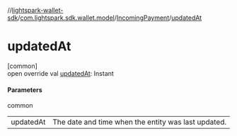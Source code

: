 //[lightspark-wallet-sdk](../../../index.md)/[com.lightspark.sdk.wallet.model](../index.md)/[IncomingPayment](index.md)/[updatedAt](updated-at.md)

# updatedAt

[common]\
open override val [updatedAt](updated-at.md): Instant

#### Parameters

common

| | |
|---|---|
| updatedAt | The date and time when the entity was last updated. |
